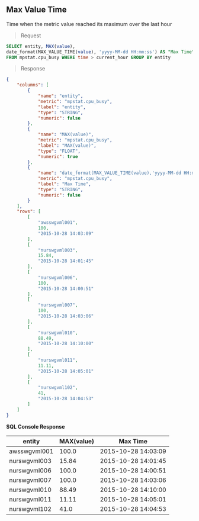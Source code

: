 ## Max Value Time

Time when the metric value reached its maximum over the last hour

> Request

```sql
SELECT entity, MAX(value),
date_format(MAX_VALUE_TIME(value), 'yyyy-MM-dd HH:mm:ss') AS "Max Time"
FROM mpstat.cpu_busy WHERE time > current_hour GROUP BY entity
```

> Response

```json
{
    "columns": [
        {
            "name": "entity",
            "metric": "mpstat.cpu_busy",
            "label": "entity",
            "type": "STRING",
            "numeric": false
        },
        {
            "name": "MAX(value)",
            "metric": "mpstat.cpu_busy",
            "label": "MAX(value)",
            "type": "FLOAT",
            "numeric": true
        },
        {
            "name": "date_format(MAX_VALUE_TIME(value),'yyyy-MM-dd HH:mm:ss')",
            "metric": "mpstat.cpu_busy",
            "label": "Max Time",
            "type": "STRING",
            "numeric": false
        }
    ],
    "rows": [
        [
            "awsswgvml001",
            100,
            "2015-10-28 14:03:09"
        ],
        [
            "nurswgvml003",
            15.84,
            "2015-10-28 14:01:45"
        ],
        [
            "nurswgvml006",
            100,
            "2015-10-28 14:00:51"
        ],
        [
            "nurswgvml007",
            100,
            "2015-10-28 14:03:06"
        ],
        [
            "nurswgvml010",
            88.49,
            "2015-10-28 14:10:00"
        ],
        [
            "nurswgvml011",
            11.11,
            "2015-10-28 14:05:01"
        ],
        [
            "nurswgvml102",
            41,
            "2015-10-28 14:04:53"
        ]
    ]
}
```

**SQL Console Response**

| entity       | MAX(value) | Max Time            | 
|--------------|------------|---------------------| 
| awsswgvml001 | 100.0      | 2015-10-28 14:03:09 | 
| nurswgvml003 | 15.84      | 2015-10-28 14:01:45 | 
| nurswgvml006 | 100.0      | 2015-10-28 14:00:51 | 
| nurswgvml007 | 100.0      | 2015-10-28 14:03:06 | 
| nurswgvml010 | 88.49      | 2015-10-28 14:10:00 | 
| nurswgvml011 | 11.11      | 2015-10-28 14:05:01 | 
| nurswgvml102 | 41.0       | 2015-10-28 14:04:53 | 
